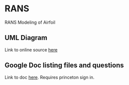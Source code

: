 # RANS
RANS Modeling of Airfoil

## UML Diagram
Link to online source [here](https://lucid.app/lucidchart/3740e36c-b01f-494a-b61c-b08bc9aa8092/edit?invitationId=inv_f79f431d-b5df-4b4d-bf69-b01c7a08117e)


## Google Doc listing files and questions
Link to doc [here](https://docs.google.com/document/d/1K3xLJoekRuLc4t18G5lLj9d2wLOo7ZgkfR4bd1fWkHg/edit?usp=sharing). 
Requires princeton sign in.


